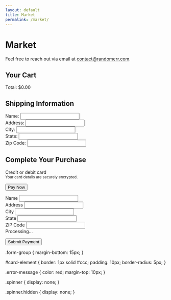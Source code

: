 ```yaml
---
layout: default
title: Market
permalink: /market/
---
```


# Market

Feel free to reach out via email at [contact@randomerr.com](mailto:contact@randomerr.com).






<title>Secure Checkout</title>
<link rel="stylesheet" href="{{ site.baseurl }}/assets/css/checkout.css"/>
<link rel="stylesheet" href="{{ site.baseurl }}/assets/css/stripe.css"/>
<script src="https://js.stripe.com/v3/"></script>
<script src="{{ site.baseurl }}/assets/js/checkout.js"></script>
<script src="{{ site.baseurl }}/server/server.js"></script>
</head>
<body>
<main class="checkout-container">
<section id="cart-summary">
<h2>Your Cart</h2>
<div id="cart-items">
<!-- Cart items will be dynamically populated here -->
</div>
<div class="checkout-summary">
<div id="cart-total">Total: $0.00</div>
</div>
</section>

<section id="shipping-info">
<h2>Shipping Information</h2>
<form id="shipping-form">
<div class="form-group">
<label for="name">Name:</label>
<input type="text" id="name" name="name" required />
</div>

<div class="form-group">
<label for="address">Address:</label>
<input type="text" id="address" name="address" required />
</div>

<div class="form-group">
<label for="city">City:</label>
<input type="text" id="city" name="city" required />
</div>

<div class="form-group">
<label for="state">State:</label>
<input type="text" id="state" name="state" required />
</div>

<div class="form-group">
<label for="zip">Zip Code:</label>
<input type="text" id="zip" name="zip" required />
</div>

<section id="payment-section">
<h2>Complete Your Purchase</h2>
<form id="payment-form" aria-label="Payment Form">
<label for="card-element" class="form-label">Credit or debit card</label>
<div id="card-element" class="card-input"></div>
<small id="card-help" class="form-text">Your card details are securely encrypted.</small>

<button id="submit-button" aria-label="Pay Now">Pay Now</button>
<div id="spinner" class="spinner hidden" aria-hidden="true"></div>
<div id="card-errors" role="alert" aria-live="polite"></div>
</form>
</section>

<form id="payment-form">
  <div class="form-group">
    <label for="name">Name</label>
    <input type="text" id="name" name="name" required>
  </div>
  
  <div class="form-group">
    <label for="address">Address</label>
    <input type="text" id="address" name="address" required>
  </div>

  <div class="form-group">
    <label for="city">City</label>
    <input type="text" id="city" name="city" required>
  </div>

  <div class="form-group">
    <label for="state">State</label>
    <input type="text" id="state" name="state" required>
  </div>

  <div class="form-group">
    <label for="zip">ZIP Code</label>
    <input type="text" id="zip" name="zip" required>
  </div>

  <!-- This is where the Stripe card element will go -->
  <div id="card-element" class="form-group">
    <!-- Stripe Card Element will be inserted here -->
  </div>

  <!-- Error message container -->
  <div id="error-message" class="error-message"></div>

  <!-- Spinner for loading state -->
  <div id="spinner" class="spinner hidden">Processing...</div>

  <button type="submit" id="submit-button">Submit Payment</button>
</form>

.form-group {
  margin-bottom: 15px;
}

#card-element {
  border: 1px solid #ccc;
  padding: 10px;
  border-radius: 5px;
}

.error-message {
  color: red;
  margin-top: 10px;
}

.spinner {
  display: none;
}

.spinner.hidden {
  display: none;
}
